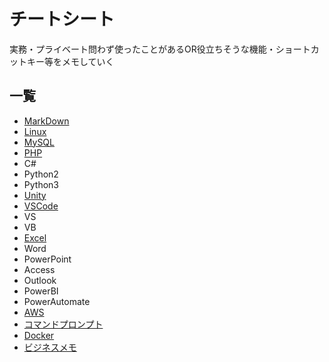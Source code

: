 # チートシート
実務・プライベート問わず使ったことがあるOR役立ちそうな機能・ショートカットキー等をメモしていく

## 一覧
- [MarkDown](MarkDown.md)
- [Linux](Linux.md)
- [MySQL](MySQL.md)
- [PHP](PHP.md)
- C#
- Python2
- Python3
- [Unity](Unity.md)
- [VSCode](VSCode.md)
- VS
- VB
- [Excel](Excel.md)
- Word
- PowerPoint
- Access
- Outlook
- PowerBI
- PowerAutomate
- [AWS](AWS.md)
- [コマンドプロンプト](CMD.md)
- [Docker](Docker.md)
- [ビジネスメモ](business.md)